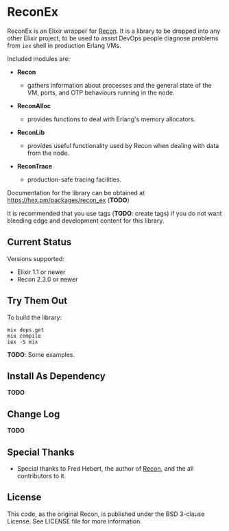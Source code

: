 # ReconEx

ReconEx is an Elixir wrapper for [Recon](https://ferd.github.io/recon/).
It is a library to be dropped into any other Elixir project, to be
used to assist DevOps people diagnose problems from `iex` shell in
production Erlang VMs.

Included modules are:

- **Recon**
  * gathers information about processes and the general state of
    the VM, ports, and OTP behaviours running in the node.

- **ReconAlloc**
  * provides functions to deal with Erlang's memory allocators.

- **ReconLib**
  * provides useful functionality used by Recon when dealing
    with data from the node.

- **ReconTrace**
  * production-safe tracing facilities.

Documentation for the library can be obtained at
https://hex.pm/packages/recon_ex (**TODO**)

It is recommended that you use tags (**TODO**: create tags) if you do
not want bleeding edge and development content for this library.


## Current Status

Versions supported:

- Elixir 1.1 or newer
- Recon 2.3.0 or newer


## Try Them Out

To build the library:

```shell-session
mix deps.get
mix compile
iex -S mix
```

**TODO**: Some examples.


## Install As Dependency

**TODO**


## Change Log

**TODO**


## Special Thanks

- Special thanks to Fred Hebert, the author of [Recon](https://ferd.github.io/recon/),
  and the all contributors to it.


## License

This code, as the original Recon, is published under the BSD 3-clause
License. See LICENSE file for more information.
